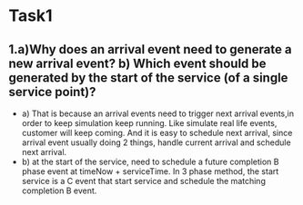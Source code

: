 # Task1

## 1.a)Why does an arrival event need to generate a new arrival event? b) Which event should be generated by the start of the service (of a single service point)?

- a) That is because an arrival events need to trigger next arrival events,in order to keep simulation keep running. Like simulate real life events, customer will keep coming.
  And it is easy to schedule next arrival, since arrival event usually doing 2 things, handle current arrival and schedule next arrival.
- b) at the start of the service, need to schedule a future completion B phase event at timeNow + serviceTime. In 3 phase method, the start service is a C event that start service and schedule the matching completion B event.
